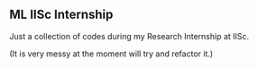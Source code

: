 ## ML IISc Internship 

Just a collection of codes during my Research Internship at IISc.

(It is very messy at the moment will try and refactor it.)
